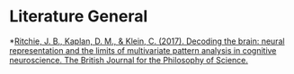 # Literature General

*[Ritchie, J. B., Kaplan, D. M., & Klein, C. (2017). Decoding the brain: neural representation and the limits of multivariate pattern analysis in cognitive neuroscience. The British Journal for the Philosophy of Science.](https://www.biorxiv.org/content/early/2017/04/15/127233)

